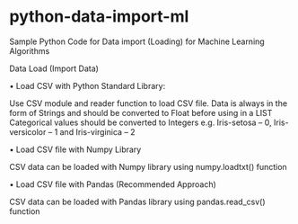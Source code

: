 # python-data-import-ml
Sample Python Code for Data import (Loading) for Machine Learning Algorithms

Data Load (Import Data)

•	Load CSV with Python Standard Library:

Use CSV module and reader function to load CSV file.
Data is always in the form of Strings and should be converted to Float before using in a LIST
Categorical values should be converted to Integers e.g. Iris-setosa – 0, Iris-versicolor – 1 and Iris-virginica – 2
	
•	Load CSV file with Numpy Library

CSV data can be loaded with Numpy library using numpy.loadtxt() function

•	Load CSV file with Pandas  (Recommended Approach)

CSV data can be loaded with Pandas library using pandas.read_csv() function
